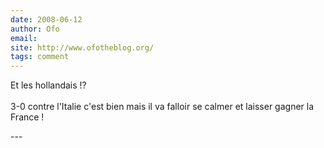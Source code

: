 ```yaml
---
date: 2008-06-12
author: Ofo
email: 
site: http://www.ofotheblog.org/
tags: comment
---
```


<p>Et les hollandais !? <br />
<br />
3-0 contre l'Italie c'est bien mais il va falloir se calmer et laisser gagner la France !</p>
---